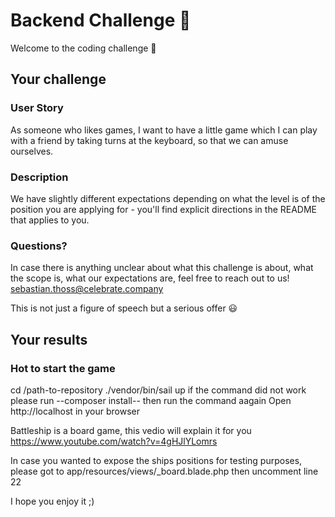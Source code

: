 # Backend Challenge :rocket:
Welcome to the coding challenge :wave:

## Your challenge

### User Story
As someone who likes games, I want to have a little game which I can play with a friend by taking turns at the keyboard, so that we can amuse ourselves.

### Description
We have slightly different expectations depending on what the level is of the position you are applying for - you'll find explicit directions in the README that applies to you.

### Questions?
In case there is anything unclear about what this challenge is about, what the scope is, what our expectations are, feel free to reach out to us! sebastian.thoss@celebrate.company

This is not just a figure of speech but a serious offer :smiley:

## Your results
### Hot to start the game
cd /path-to-repository
./vendor/bin/sail up
if the command did not work please run --composer install-- then run the command aagain
Open http://localhost in your browser

Battleship is a board game, this vedio will explain it for you
https://www.youtube.com/watch?v=4gHJlYLomrs

In case you wanted to expose the ships positions for testing purposes,
please got to app/resources/views/_board.blade.php
then uncomment line 22

I hope you enjoy it ;)